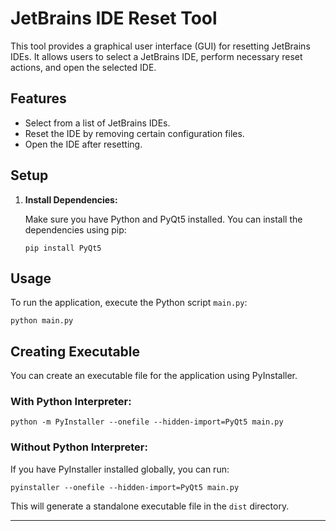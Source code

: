 # JetBrains IDE Reset Tool

This tool provides a graphical user interface (GUI) for resetting JetBrains IDEs. It allows users to select a JetBrains IDE, perform necessary reset actions, and open the selected IDE. 

## Features

- Select from a list of JetBrains IDEs.
- Reset the IDE by removing certain configuration files.
- Open the IDE after resetting.

## Setup

1. **Install Dependencies:**
   
   Make sure you have Python and PyQt5 installed. You can install the dependencies using pip:

   ```
   pip install PyQt5
   ```

## Usage

To run the application, execute the Python script `main.py`:

```
python main.py
```

## Creating Executable

You can create an executable file for the application using PyInstaller. 

### With Python Interpreter:

```
python -m PyInstaller --onefile --hidden-import=PyQt5 main.py
```

### Without Python Interpreter:

If you have PyInstaller installed globally, you can run:

```
pyinstaller --onefile --hidden-import=PyQt5 main.py
```

This will generate a standalone executable file in the `dist` directory.

---

